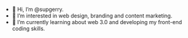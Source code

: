 - 👋 Hi, I’m @supgerry.
- 👀 I’m interested in web design, branding and content marketing. 
- 🌱 I’m currently learning about web 3.0 and developing my front-end coding skills.


<!---
supgerry/supgerry is a ✨ special ✨ repository because its `README.md` (this file) appears on your GitHub profile.
You can click the Preview link to take a look at your changes.
--->

